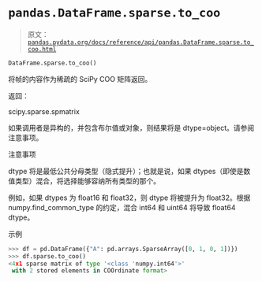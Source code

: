 # `pandas.DataFrame.sparse.to_coo`

> 原文：[`pandas.pydata.org/docs/reference/api/pandas.DataFrame.sparse.to_coo.html`](https://pandas.pydata.org/docs/reference/api/pandas.DataFrame.sparse.to_coo.html)

```py
DataFrame.sparse.to_coo()
```

将帧的内容作为稀疏的 SciPy COO 矩阵返回。

返回：

scipy.sparse.spmatrix

如果调用者是异构的，并包含布尔值或对象，则结果将是 dtype=object。请参阅注意事项。

注意事项

dtype 将是最低公共分母类型（隐式提升）；也就是说，如果 dtypes（即使是数值类型）混合，将选择能够容纳所有类型的那个。

例如，如果 dtypes 为 float16 和 float32，则 dtype 将被提升为 float32。根据 numpy.find_common_type 的约定，混合 int64 和 uint64 将导致 float64 dtype。

示例

```py
>>> df = pd.DataFrame({"A": pd.arrays.SparseArray([0, 1, 0, 1])})
>>> df.sparse.to_coo()
<4x1 sparse matrix of type '<class 'numpy.int64'>'
 with 2 stored elements in COOrdinate format> 
```

